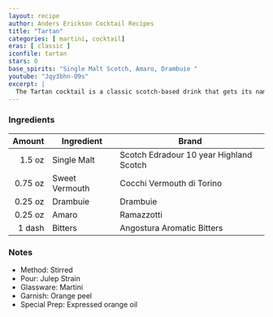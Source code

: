 ```yaml
---
layout: recipe
author: Anders Erickson Cocktail Recipes
title: "Tartan"
categories: [ martini, cocktail]
eras: [ classic ]
iconfile: tartan
stars: 0
base_spirits: "Single Malt Scotch, Amaro, Drambuie "
youtube: "Jqy3bhn-O9s"
excerpt: |
  The Tartan cocktail is a classic scotch-based drink that gets its name from its warm, rich colors and complex flavors, reminiscent of the iconic Scottish fabric.
---
```


### Ingredients

|  Amount | Ingredient     | Brand                                   |
| ------: | -------------- | --------------------------------------- |
|  1.5 oz | Single Malt    | Scotch Edradour 10 year Highland Scotch |
| 0.75 oz | Sweet Vermouth | Cocchi Vermouth di Torino               |
| 0.25 oz | Drambuie       | Drambuie                                |
| 0.25 oz | Amaro          | Ramazzotti                              |
|  1 dash | Bitters        | Angostura Aromatic Bitters              |

### Notes

- Method: Stirred
- Pour: Julep Strain
- Glassware: Martini
- Garnish: Orange peel
- Special Prep: Expressed orange oil
